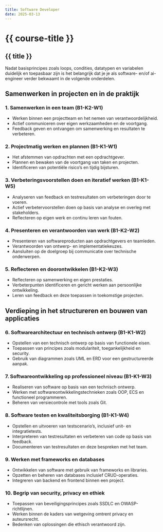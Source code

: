 ```yaml
---
title: Software Developer
date: 2025-03-13
---
```


# {{ course-title }}

## {{ title }}

Nadat basisprincipes zoals loops, condities, datatypen en variabelen duidelijk en toepasbaar zijn is het belangrijk dat je je als software- en/of ai-engineer verder bekwaamt in de volgende onderdelen.

## Samenwerken in projecten en in de praktijk

### 1. **Samenwerken in een team (B1-K2-W1)**
   - Werken binnen een projectteam en het nemen van verantwoordelijkheid.
   - Actief communiceren over eigen werkzaamheden en de voortgang.
   - Feedback geven en ontvangen om samenwerking en resultaten te verbeteren.

### 2. **Projectmatig werken en plannen (B1-K1-W1)**
   - Het afstemmen van opdrachten met een opdrachtgever.
   - Plannen en bewaken van de voortgang van taken en projecten.
   - Identificeren van potentiële risico’s en tijdig bijsturen.

### 3. **Verbeteringsvoorstellen doen en iteratief werken (B1-K1-W5)**
   - Analyseren van feedback en testresultaten om verbeteringen door te voeren.
   - Actief verbetervoorstellen doen op basis van analyse en overleg met stakeholders.
   - Reflecteren op eigen werk en continu leren van fouten.

### 4. **Presenteren en verantwoorden van werk (B1-K2-W2)**
   - Presenteren van softwareproducten aan opdrachtgevers en teamleden.
   - Verantwoorden van ontwerp- en implementatiekeuzes.
   - Aansluiten op de doelgroep bij communicatie over technische onderwerpen.

### 5. **Reflecteren en doorontwikkelen (B1-K2-W3)**
   - Reflecteren op samenwerking en eigen prestaties.
   - Verbeterpunten identificeren en gericht werken aan persoonlijke ontwikkeling.
   - Leren van feedback en deze toepassen in toekomstige projecten.

## Verdieping in het structureren en bouwen van applicaties

### 6. **Softwarearchitectuur en technisch ontwerp (B1-K1-W2)**
   - Opstellen van een technisch ontwerp op basis van functionele eisen.
   - Toepassen van principes zoals modulariteit, toegankelijkheid en security.
   - Gebruik van diagrammen zoals UML en ERD voor een gestructureerde aanpak.

### 7. **Softwareontwikkeling op professioneel niveau (B1-K1-W3)**
   - Realiseren van software op basis van een technisch ontwerp.
   - Werken met softwareontwikkelingstechnieken zoals OOP, ECS en functioneel programmeren.
   - Beheren van versiecontrole met tools zoals Git.

### 8. **Software testen en kwaliteitsborging (B1-K1-W4)**
   - Opstellen en uitvoeren van testscenario’s, inclusief unit- en integratietests.
   - Interpreteren van testresultaten en verbeteren van code op basis van feedback.
   - Documenteren van testresultaten en deze bespreken met het team.

### 9. **Werken met frameworks en databases**
   - Ontwikkelen van software met gebruik van frameworks en libraries.
   - Opzetten en beheren van databases inclusief CRUD-operaties.
   - Integreren van backend en frontend binnen een project.

### 10. **Begrip van security, privacy en ethiek**
   - Toepassen van beveiligingsprincipes zoals SSDLC en OWASP-richtlijnen.
   - Werken binnen de kaders van wetgeving omtrent privacy en auteursrecht.
   - Bedenken van oplossingen die ethisch verantwoord zijn.
